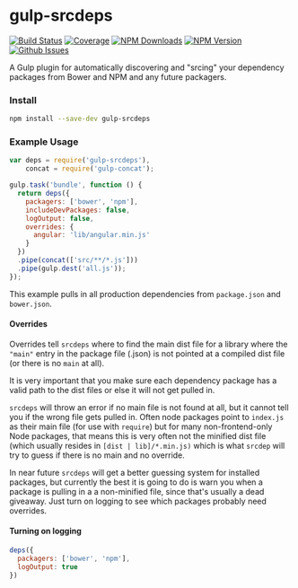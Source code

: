 gulp-srcdeps
============
[![Build Status](http://img.shields.io/travis/petermelias/gulp-srcdeps.svg)](https://coveralls.io/r/petermelias/gulp-srcdeps)
[![Coverage](http://img.shields.io/coveralls/petermelias/gulp-srcdeps.svg)](https://travis-ci.org/petermelias/gulp-srcdeps)
[![NPM Downloads](http://img.shields.io/npm/dm/gulp-srcdeps.svg)]()
[![NPM Version](http://img.shields.io/npm/v/gulp-srcdeps.svg)]()
[![Github Issues](http://img.shields.io/github/issues/petermelias/gulp-srcdeps.svg)]()


A Gulp plugin for automatically discovering and "srcing" your dependency packages from Bower and NPM and any future packagers.


### Install

```bash
npm install --save-dev gulp-srcdeps
```


### Example Usage

```javascript
var deps = require('gulp-srcdeps'),
    concat = require('gulp-concat');

gulp.task('bundle', function () {
  return deps({
    packagers: ['bower', 'npm'],
    includeDevPackages: false,
    logOutput: false,
    overrides: {
      angular: 'lib/angular.min.js'
    }
  })
  .pipe(concat(['src/**/*.js']))
  .pipe(gulp.dest('all.js'));
});
```

This example pulls in all production dependencies from ```package.json``` and ```bower.json```.

#### Overrides

Overrides tell ```srcdeps``` where to find the main dist file for a library where the ```"main"``` entry in the package file (.json) is not pointed at a compiled dist file (or there is no ```main``` at all).

It is very important that you make sure each dependency package has a valid path to the dist files or else it will not get pulled in.

```srcdeps``` will throw an error if no main file is not found at all, but it cannot tell you if the wrong file gets pulled in. Often node packages point to ```index.js``` as their main file (for use with ```require```) but for many non-frontend-only Node packages, that means this is very often not the minified dist file (which usually resides in ```[dist | lib]/*.min.js)``` which is what ```srcdep``` will try to guess if there is no main and no override. 

In near future ```srcdeps``` will get a better guessing system for installed packages, but currently the best it is going to do is warn you when a package is pulling in a a non-minified file, since that's usually a dead giveaway. Just turn on logging to see which packages probably need overrides.

#### Turning on logging
```javascript
deps({
  packagers: ['bower', 'npm'],
  logOutput: true
})
```
